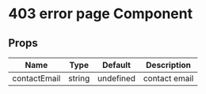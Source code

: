 # 403 error page Component
## Props

|Name|Type|Default|Description|
|--|--|--|--|
|contactEmail|string|undefined|contact email|